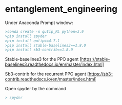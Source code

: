 # entanglement_engineering

Under Anaconda Prompt window:
```bibtex
>conda create -n qutip_RL python=3.9
>pip install spyder
>pip install qutip==4.7.1
>pip install stable-baselines3==1.8.0
>pip install sb3-contrib==1.8.0
```
Stable-baselines3 for the PPO agent [https://stable-baselines3.readthedocs.io/en/master/index.html]

Sb3-contrib for the recurrent PPO agent [https://sb3-contrib.readthedocs.io/en/master/index.html]

Open spyder by the command
```bibtex
> spyder
```

